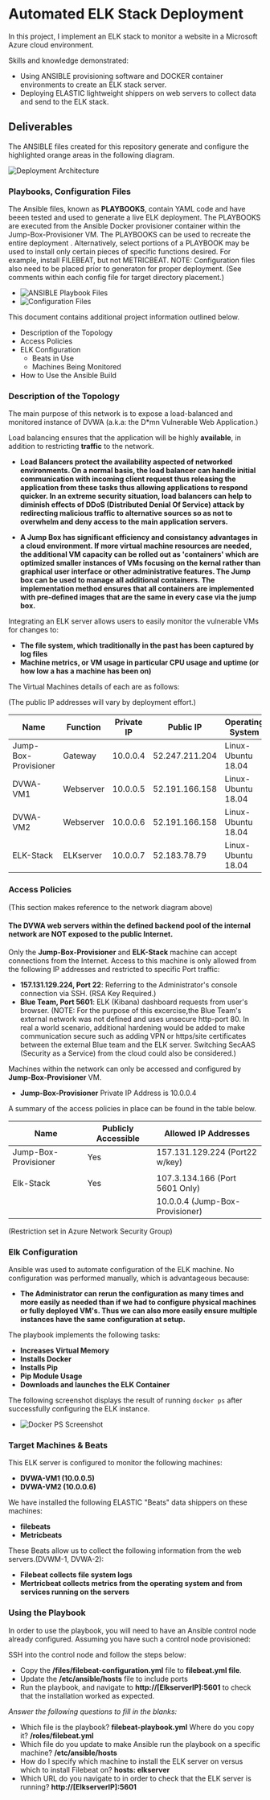 # Automated ELK Stack Deployment
In this project, I implement an ELK stack to monitor a website in a Microsoft Azure cloud environment. 

Skills and knowledge demonstrated:
- Using ANSIBLE provisioning software and DOCKER container environments to create an ELK stack server.
- Deploying ELASTIC lightweight shippers on web servers to collect data and send to the ELK stack.

## Deliverables
The ANSIBLE files created for this repository generate and configure the highlighted orange areas in the following diagram.

![ Deployment Architecture](./diagrams/NetworkDiagram-ELK.jpg)

### Playbooks, Configuration Files
The Ansible files, known as **PLAYBOOKS**, contain YAML code and have beeen tested and used to generate a live ELK deployment.  The PLAYBOOKS are executed from the Ansible Docker provisioner container within the Jump-Box-Provisioner VM.  The PLAYBOOKS can be used to recreate the entire deployment . Alternatively, select portions of a PLAYBOOK may be used to install only certain pieces of specific functions desired.  For example, install FILEBEAT, but not METRICBEAT.  NOTE: Configuration files also need to be placed prior to generaton for proper deployment. (See comments within each config file for target directory placement.)

- ![ANSIBLE Playbook Files](./ansible/filebeat-playbook.yml)
- ![Configuration Files](./ansible/filebeat-playbook.yml)

This document contains additional project information outlined below.
- Description of the Topology
- Access Policies
- ELK Configuration
  - Beats in Use
  - Machines Being Monitored
- How to Use the Ansible Build

### Description of the Topology

The main purpose of this network is to expose a load-balanced and monitored instance of DVWA (a.k.a: the D*mn Vulnerable Web Application.)

Load balancing ensures that the application will be highly **available**, in addition to restricting **traffic** to the network.

- **Load Balancers protect the availability aspected of networked environments. On a normal basis, the load balancer can handle initial communication with incoming client request thus releasing the application from these tasks thus allowing applications to respond quicker.  In an extreme security situation, load balancers can help to diminish effects of DDoS (Distributed Denial Of Service) attack by redirecting malicious traffic to alternative sources so as not to overwhelm and deny access to the main application servers.** 

- **A Jump Box has significant efficiency and consistancy advantages in a cloud environment.  If more virtual machine resources are needed, the additional VM capacity can be rolled out as 'containers' which are optimized smaller instances of VMs focusing on the kernal rather than graphical user interface or other administrative features.  The Jump box can be used to manage all additional containers.  The implementation method ensures that all containers are implemented with pre-defined images that are the same in every case via the jump box.**

Integrating an ELK server allows users to easily monitor the vulnerable VMs for changes to:
- **The file system, which traditionally in the past has been captured by log files**
- **Machine metrics, or VM usage in particular CPU usage and uptime (or how low a has a machine has been on)**

The Virtual Machines details of each are as follows:

(The public IP addresses will vary by deployment effort.)

|         Name         | Function  | Private IP |    Public IP   |  Operating System  | Load Balanced |
|----------------------|-----------|------------|----------------|--------------------|---------------|
| Jump-Box-Provisioner | Gateway   |  10.0.0.4  | 52.247.211.204 | Linux-Ubuntu 18.04 |      No       |
| DVWA-VM1             | Webserver |  10.0.0.5  | 52.191.166.158 | Linux-Ubuntu 18.04 |      Yes      |
| DVWA-VM2             | Webserver |  10.0.0.6  | 52.191.166.158 | Linux-Ubuntu 18.04 |      Yes      |
| ELK-Stack            | ELKserver |  10.0.0.7  | 52.183.78.79   | Linux-Ubuntu 18.04 |      No       |

### Access Policies

(This section makes reference to the network diagram above)

#### The DVWA web servers within the defined backend pool of the internal network are NOT exposed to the public Internet. 

Only the **Jump-Box-Provisioner** and **ELK-Stack** machine can accept connections from the Internet. Access to this machine is only allowed from the following IP addresses and restricted to specific Port traffic:
- **157.131.129.224, Port 22**: Referring to the Administrator's console connection via SSH.  (RSA Key Required.)
- **Blue Team, Port 5601**:  ELK (Kibana) dashboard requests from user's browser.  (NOTE: For the purpose of this excercise,the Blue Team's external network was not defined and uses unsecure http-port 80.  In real a world scenario, additional hardening would be added to make communication secure such as adding VPN or https/site certificates between the external Blue team and the ELK server. Switching SecAAS (Security as a Service) from the cloud could also be considered.)

Machines within the network can only be accessed and configured by **Jump-Box-Provisioner** VM.
- **Jump-Box-Provisioner** Private IP Address is 10.0.0.4

A summary of the access policies in place can be found in the table below.

| Name                 | Publicly Accessible |      Allowed IP Addresses      |
|----------------------|---------------------|--------------------------------|
| Jump-Box-Provisioner | Yes                 | 157.131.129.224 (Port22 w/key) |
|                      |                     |                      |
| Elk-Stack            | Yes                 | 107.3.134.166 (Port 5601 Only) |
|                      |                     | 10.0.0.4 (Jump-Box-Provisioner)|

(Restriction set in Azure Network Security Group)

### Elk Configuration

Ansible was used to automate configuration of the ELK machine. No configuration was performed manually, which is advantageous because:
- **The Administrator can rerun the configuration as many times and more easily as needed than if we had to configure physical machines or fully deployed VM's.  Thus we can also more easily ensure multiple instances have the same configuration at setup.**

The playbook implements the following tasks:
- **Increases Virtual Memory**
- **Installs Docker**
- **Installs Pip**
- **Pip Module Usage**
- **Downloads and launches the ELK Container**

The following screenshot displays the result of running `docker ps` after successfully configuring the ELK instance.

- ![Docker PS Screenshot](./diagrams/docker_ps_output.png)

### Target Machines & Beats
This ELK server is configured to monitor the following machines:
- **DVWA-VM1 (10.0.0.5)**
- **DVWA-VM2 (10.0.0.6)**

We have installed the following ELASTIC "Beats" data shippers on these machines:
- **filebeats**
- **Metricbeats**

These Beats allow us to collect the following information from the web servers.(DVWM-1, DVWA-2):
- **Filebeat collects file system logs**
- **Mertricbeat collects metrics from the operating system and from services running on the servers** 

### Using the Playbook
In order to use the playbook, you will need to have an Ansible control node already configured. Assuming you have such a control node provisioned: 

SSH into the control node and follow the steps below:
- Copy the **/files/filebeat-configuration.yml** file to **filebeat.yml file**.
- Update the **/etc/ansible/hosts** file to include ports
- Run the playbook, and navigate to **http://[ElkserverIP]:5601** to check that the installation worked as expected.

_Answer the following questions to fill in the blanks:_
- Which file is the playbook? **filebeat-playbook.yml** Where do you copy it? **/roles/filebeat.yml**
- Which file do you update to make Ansible run the playbook on a specific machine? **/etc/ansible/hosts**
- How do I specify which machine to install the ELK server on versus which to install Filebeat on? **hosts: elkserver**
- Which URL do you navigate to in order to check that the ELK server is running? **http://[ElkserverIP]:5601**
